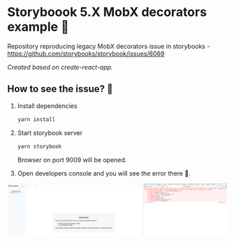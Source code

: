 # Storyboook 5.X MobX decorators example :bug:

Repository reproducing legacy MobX decorators issue in storybooks - https://github.com/storybooks/storybook/issues/6069

_Created based on create-react-app._

## How to see the issue? :bug:

1. Install dependencies

    ```bash
    yarn install
    ```

1. Start storybook server

    ```bash
    yarn storybook
    ```
    Browser on port 9009 will be opened.

1. Open developers console and you will see the error there :bug:.

![screenshot](doc/decorators-error.png)
